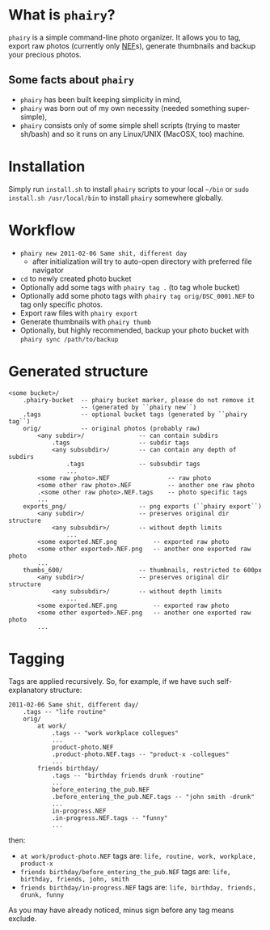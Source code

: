 What is ``phairy``?
===================

``phairy`` is a simple command-line photo organizer. It allows you to tag,
export raw photos (currently only [NEF](http://nikonimglib.com/nefcodec/ "")s),
generate thumbnails and backup your precious photos.

Some facts about ``phairy``
---------------------------

- ``phairy`` has been built keeping simplicity in mind,
- ``phairy`` was born out of my own necessity (needed something super-simple),
- ``phairy`` consists only of some simple shell scripts (trying to master sh/bash)
    and so it runs on any Linux/UNIX (MacOSX, too) machine.

Installation
============

Simply run ``install.sh`` to install ``phairy`` scripts to your local ``~/bin`` or
``sudo install.sh /usr/local/bin`` to install ``phairy`` somewhere globally.

Workflow
========

- ``phairy new 2011-02-06 Same shit, different day``
    - after initialization will try to auto-open directory with preferred 
    file navigator
- ``cd`` to newly created photo bucket
- Optionally add some tags with ``phairy tag .`` (to tag whole bucket)
- Optionally add some photo tags with ``phairy tag orig/DSC_0001.NEF``
    to tag only specific photos.
- Export raw files with ``phairy export``
- Generate thumbnails with ``phairy thumb``
- Optionally, but highly recommended, backup your photo bucket with
    ``phairy sync /path/to/backup``

Generated structure
===================

    <some bucket>/
        .phairy-bucket  -- phairy bucket marker, please do not remove it
                        -- (generated by ``phairy new``)
        .tags           -- optional bucket tags (generated by ``phairy tag``)
        orig/           -- original photos (probably raw)
            <any subdir>/               -- can contain subdirs
                .tags                   -- subdir tags
                <any subsubdir>/        -- can contain any depth of subdirs
                    .tags               -- subsubdir tags
                    ...
            <some raw photo>.NEF                -- raw photo
            <some other raw photo>.NEF          -- another one raw photo
            .<some other raw photo>.NEF.tags    -- photo specific tags
            ...
        exports_png/                    -- png exports (``phairy export``)
            <any subdir>/               -- preserves original dir structure
                <any subsubdir>/        -- without depth limits
                    ...
            <some exported.NEF.png          -- exported raw photo
            <some other exported>.NEF.png   -- another one exported raw photo
            ...
        thumbs_600/                     -- thumbnails, restricted to 600px
            <any subdir>/               -- preserves original dir structure
                <any subsubdir>/        -- without depth limits
                    ...
            <some exported.NEF.png          -- exported raw photo
            <some other exported>.NEF.png   -- another one exported raw photo
            ...

Tagging
=======

Tags are applied recursively. So, for example, if we have such self-explanatory
structure:

    2011-02-06 Same shit, different day/
        .tags -- "life routine"
        orig/
            at work/
                .tags -- "work workplace collegues"
                ...
                product-photo.NEF
                .product-photo.NEF.tags -- "product-x -collegues"
                ...
            friends birthday/
                .tags -- "birthday friends drunk -routine"
                ...
                before_entering_the_pub.NEF
                .before_entering_the_pub.NEF.tags -- "john smith -drunk"
                ...
                in-progress.NEF
                .in-progress.NEF.tags -- "funny"
                ...

then:

- ``at work/product-photo.NEF`` tags are: ``life, routine, work, workplace, product-x``
- ``friends birthday/before_entering_the_pub.NEF`` tags are: ``life, birthday, friends, john, smith``
- ``friends birthday/in-progress.NEF`` tags are: ``life, birthday, friends, drunk, funny``

As you may have already noticed, minus sign before any tag means exclude.
